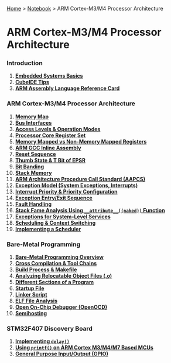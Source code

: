 <a href="../../">Home</a> > <a href="../notebook">Notebook</a> > ARM Cortex-M3/M4 Processor Architecture

# ARM Cortex-M3/M4 Processor Architecture



### Introduction

1. **<a href="./embedded-systems-basics">Embedded Systems Basics</a>**
4. **<a href="./cubeide-tips">CubeIDE Tips</a>**
5. **<a href="./arm-assembly-language-reference-card">ARM Assembly Language Reference Card</a>**

### ARM Cortex-M3/M4 Processor Architecture

1. **<a href="./memory-map">Memory Map</a>**
2. **<a href="./bus-interfaces">Bus Interfaces</a>**
3. **<a href="./access-levels-and-operation-modes-of-the-processor">Access Levels & Operation Modes</a>**
4. **<a href="./processor-core-register-set">Processor Core Register Set</a>**
5. **<a href="./memory-mapped-vs-non-memory-mapped-registers">Memory Mapped vs Non-Memory Mapped Registers</a>**
6. **<a href="./arm-gcc-inline-assembly">ARM GCC Inline Assembly</a>**
7. **<a href="./reset-sequence">Reset Sequence</a>**
8. **<a href="./thumb-state-and-t-bit-of-epsr">Thumb State & T Bit of EPSR</a>**
9. **<a href="./bit-banding">Bit Banding</a>**
10. **<a href="./stack-memory">Stack Memory</a>**
11. **<a href="./arm-architecture-procedure-call-standard">ARM Architecture Procedure Call Standard (AAPCS)</a>**
12. **<a href="./exception-model">Exception Model (System Exceptions, Interrupts)</a>**
13. **<a href="./interrupt-priority-and-priority-configuration">Interrupt Priority & Priority Configuration</a>**
14. **<a href="./exception-entry-and-exit-sequence">Exception Entry/Exit Sequence</a>**
15. **<a href="./fault-handling">Fault Handling</a>**
16. **<a href="./stack-frame-analysis-using-naked-function">Stack Fame Analysis Using `__attribute__((naked))` Function</a>**
17. **<a href="./exceptions-for-system-level-services">Exceptions for System-Level Services</a>**
18. **<a href="./scheduling-and-context-switching">Scheduling & Context Switching</a>**
19. **<a href="./implementing-a-scheduler">Implementing a Scheduler</a>**

### Bare-Metal Programming

1. **<a href="./bare-metal-programming-overview">Bare-Metal Programming Overview</a>**
2. **<a href="./cross-compilation-and-toolchains">Cross Compilation & Tool Chains</a>**
3. **<a href="./build-process-and-makefile">Build Process & Makefile</a>**
4. **<a href="./analyzing-relocatable-object-files">Analyzing Relocatable Object Files (.o)</a>**
5. **<a href="./different-sections-of-a-program">Different Sections of a Program</a>**
6. **<a href="./startup-file">Startup File</a>**
7. **<a href="./linker-script">Linker Script</a>**
8. **<a href="./elf-file-analysis">ELF File Analysis</a>**
9. **<a href="./open-on-chip-debugger">Open On-Chip Debugger (OpenOCD)</a>**
10. **<a href="./semihosting">Semihosting</a>**

### STM32F407 Discovery Board

1. **<a href="./implementing-delay">Implementing `delay()`</a>**
1. **<a href="./using-printf-on-arm-cortex-m3-m4-m7-based-mcus">Using `printf()` on ARM Cortex M3/M4/M7 Based MCUs</a>**
1. **<a href="./general-purpose-input-output">General Purpose Input/Output (GPIO)</a>**

